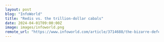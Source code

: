 ```yaml
---
layout: post
blog: "InfoWorld"
title: "Redis vs. the trillion-dollar cabals"
date: 2024-04-01T09:00:00Z
image: images/infoworld.png
remote_url: "https://www.infoworld.com/article/3714688/the-bizarre-defense-of-trillion-dollar-cabals.html#tk.rss_applicationdevelopment"
---
```

